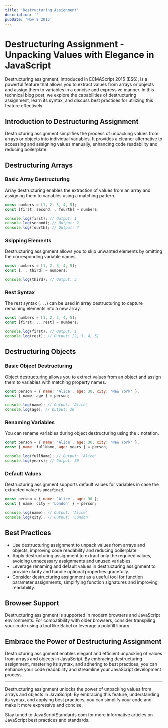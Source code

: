 ```yaml
---
title: 'Destructuring Assignment'
description: ''
pubDate: 'Nov 9 2015'
---
```


# Destructuring Assignment - Unpacking Values with Elegance in JavaScript

Destructuring assignment, introduced in ECMAScript 2015 (ES6), is a powerful feature that allows you to extract values from arrays or objects and assign them to variables in a concise and expressive manner. In this technical blog post, we explore the capabilities of destructuring assignment, learn its syntax, and discuss best practices for utilizing this feature effectively.

## Introduction to Destructuring Assignment

Destructuring assignment simplifies the process of unpacking values from arrays or objects into individual variables. It provides a cleaner alternative to accessing and assigning values manually, enhancing code readability and reducing boilerplate.

## Destructuring Arrays

### Basic Array Destructuring

Array destructuring enables the extraction of values from an array and assigning them to variables using a matching pattern.

```javascript
const numbers = [1, 2, 3, 4, 5];
const [first, second, , fourth] = numbers;

console.log(first); // Output: 1
console.log(second); // Output: 2
console.log(fourth); // Output: 4
```

### Skipping Elements

Destructuring assignment allows you to skip unwanted elements by omitting the corresponding variable names.

```javascript
const numbers = [1, 2, 3, 4, 5];
const [, , third] = numbers;

console.log(third); // Output: 3
```

### Rest Syntax

The rest syntax (`...`) can be used in array destructuring to capture remaining elements into a new array.

```javascript
const numbers = [1, 2, 3, 4, 5];
const [first, ...rest] = numbers;

console.log(first); // Output: 1
console.log(rest); // Output: [2, 3, 4, 5]
```

## Destructuring Objects

### Basic Object Destructuring

Object destructuring allows you to extract values from an object and assign them to variables with matching property names.

```javascript
const person = { name: 'Alice', age: 30, city: 'New York' };
const { name, age } = person;

console.log(name); // Output: 'Alice'
console.log(age); // Output: 30
```

### Renaming Variables

You can rename variables during object destructuring using the `:` notation.

```javascript
const person = { name: 'Alice', age: 30, city: 'New York' };
const { name: fullName, age: years } = person;

console.log(fullName); // Output: 'Alice'
console.log(years); // Output: 30
```

### Default Values

Destructuring assignment supports default values for variables in case the extracted value is `undefined`.

```javascript
const person = { name: 'Alice', age: 30 };
const { name, city = 'London' } = person;

console.log(name); // Output: 'Alice'
console.log(city); // Output: 'London'
```

## Best Practices

-   Use destructuring assignment to unpack values from arrays and objects, improving code readability and reducing boilerplate.
-   Apply destructuring assignment to extract only the required values, avoiding unnecessary assignments and unused variables.
-   Leverage renaming and default values in destructuring assignment to provide clarity and handle optional properties gracefully.
-   Consider destructuring assignment as a useful tool for function parameter assignments, simplifying function signatures and improving readability.

## Browser Support

Destructuring assignment is supported in modern browsers and JavaScript environments. For compatibility with older browsers, consider transpiling your code using a tool like Babel or leverage a polyfill library.

## Embrace the Power of Destructuring Assignment

Destructuring assignment enables elegant and efficient unpacking of values from arrays and objects in JavaScript. By embracing destructuring assignment, mastering its syntax, and adhering to best practices, you can enhance your code readability and streamline your JavaScript development process.

---

Destructuring assignment unlocks the power of unpacking values from arrays and objects in JavaScript. By embracing this feature, understanding its syntax, and applying best practices, you can simplify your code and make it more expressive and concise.

Stay tuned to JavaScriptStandards.com for more informative articles on JavaScript best practices and standards.
